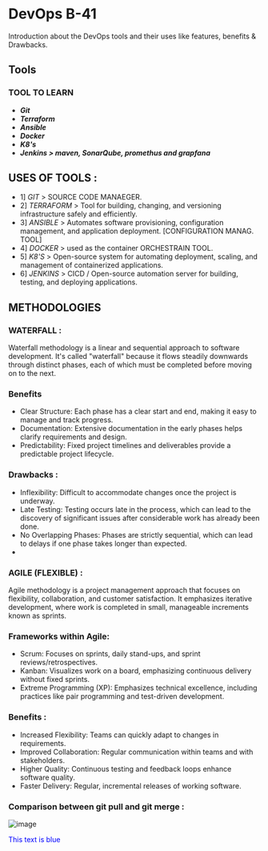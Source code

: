 # DevOps B-41
  Introduction about the DevOps tools and their uses like features, benefits & Drawbacks.

## Tools

### TOOL TO LEARN
- ***Git*** 
- ***Terraform***
- ***Ansible***
- ***Docker***
- ***K8's***
- ***Jenkins > maven, SonarQube, promethus and grapfana***

## USES OF TOOLS :

- 1] *GIT* > SOURCE CODE MANAEGER.
- 2] *TERRAFORM* > Tool for building, changing, and versioning infrastructure safely and efficiently.
- 3] *ANSIBLE* > Automates software provisioning, configuration management, and application deployment. [CONFIGURATION MANAG. TOOL]
- 4] *DOCKER* > used as the container ORCHESTRAIN TOOL.
- 5] *K8'S* > Open-source system for automating deployment, scaling, and management of containerized applications.
- 6] *JENKINS* >  CICD / Open-source automation server for building, testing, and deploying applications.

## METHODOLOGIES

### WATERFALL : 
Waterfall methodology is a linear and sequential approach to software development. It's called "waterfall" because it flows steadily downwards through distinct phases, each of which must be completed before moving on to the next.

### Benefits
- Clear Structure: Each phase has a clear start and end, making it easy to manage and track progress.
- Documentation: Extensive documentation in the early phases helps clarify requirements and design.
- Predictability: Fixed project timelines and deliverables provide a predictable project lifecycle.
### Drawbacks :
- Inflexibility: Difficult to accommodate changes once the project is underway.
- Late Testing: Testing occurs late in the process, which can lead to the discovery of significant issues after considerable work has already been done.
- No Overlapping Phases: Phases are strictly sequential, which can lead to delays if one phase takes longer than expected.
- 
### AGILE (FLEXIBLE) : 
Agile methodology is a project management approach that focuses on flexibility, collaboration, and customer satisfaction. It emphasizes iterative development, where work is completed in small, manageable increments known as sprints.

### Frameworks within Agile:
- Scrum: Focuses on sprints, daily stand-ups, and sprint reviews/retrospectives.
- Kanban: Visualizes work on a board, emphasizing continuous delivery without fixed sprints.
- Extreme Programming (XP): Emphasizes technical excellence, including practices like pair programming and test-driven development.
### Benefits :
- Increased Flexibility: Teams can quickly adapt to changes in requirements.
- Improved Collaboration: Regular communication within teams and with stakeholders.
- Higher Quality: Continuous testing and feedback loops enhance software quality.
- Faster Delivery: Regular, incremental releases of working software.

### Comparison between git pull and git merge :

![image](https://github.com/user-attachments/assets/ca302a85-c496-4803-bdb0-c0835725d3b9)

<span style="color:blue">This text is blue</span>

